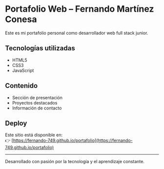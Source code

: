 # Portafolio Web – Fernando Martínez Conesa

Este es mi portafolio personal como desarrollador web full stack junior.

## Tecnologías utilizadas

- HTML5
- CSS3
- JavaScript

## Contenido

- Sección de presentación
- Proyectos destacados
- Información de contacto

## Deploy

Este sitio está disponible en:  
👉 [https://fernando-749.github.io/portafolio](https://fernando-749.github.io/portafolio)

---

Desarrollado con pasión por la tecnología y el aprendizaje constante.

